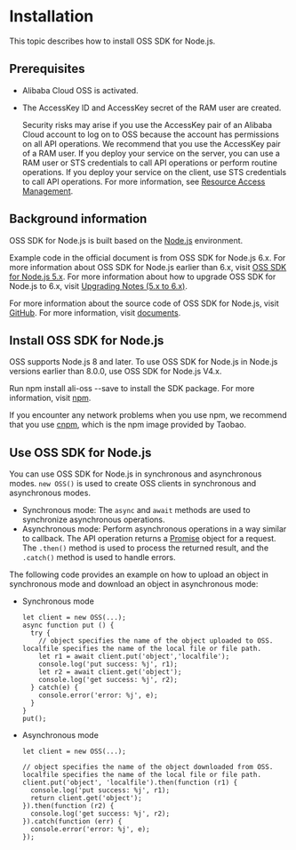 # Installation

This topic describes how to install OSS SDK for Node.js.

## Prerequisites

-   Alibaba Cloud OSS is activated.
-   The AccessKey ID and AccessKey secret of the RAM user are created.

    Security risks may arise if you use the AccessKey pair of an Alibaba Cloud account to log on to OSS because the account has permissions on all API operations. We recommend that you use the AccessKey pair of a RAM user. If you deploy your service on the server, you can use a RAM user or STS credentials to call API operations or perform routine operations. If you deploy your service on the client, use STS credentials to call API operations. For more information, see [Resource Access Management](https://www.alibabacloud.com/help/product/28625.htm).


## Background information

OSS SDK for Node.js is built based on the [Node.js](https://nodejs.org/) environment.

Example code in the official document is from OSS SDK for Node.js 6.x. For more information about OSS SDK for Node.js earlier than 6.x, visit [OSS SDK for Node.js 5.x](https://github.com/ali-sdk/ali-oss/blob/5.x/README.md). For more information about how to upgrade OSS SDK for Node.js to 6.x, visit [Upgrading Notes \(5.x to 6.x\)](https://github.com/ali-sdk/ali-oss/blob/master/UPGRADING.md).

For more information about the source code of OSS SDK for Node.js, visit [GitHub](https://github.com/ali-sdk/ali-oss). For more information, visit [documents](https://github.com/ali-sdk/ali-oss#summary).

## Install OSS SDK for Node.js

OSS supports Node.js 8 and later. To use OSS SDK for Node.js in Node.js versions earlier than 8.0.0, use OSS SDK for Node.js V4.x.

Run npm install ali-oss --save to install the SDK package. For more information, visit [npm](https://www.npmjs.com/).

If you encounter any network problems when you use npm, we recommend that you use [cnpm](https://npm.taobao.org/), which is the npm image provided by Taobao.

## Use OSS SDK for Node.js

You can use OSS SDK for Node.js in synchronous and asynchronous modes. `new OSS()` is used to create OSS clients in synchronous and asynchronous modes.

-   Synchronous mode: The `async` and `await` methods are used to synchronize asynchronous operations.
-   Asynchronous mode: Perform asynchronous operations in a way similar to callback. The API operation returns a [Promise](https://developer.mozilla.org/en/docs/Web/JavaScript/Reference/Global_Objects/Promise) object for a request. The `.then()` method is used to process the returned result, and the `.catch()` method is used to handle errors.

The following code provides an example on how to upload an object in synchronous mode and download an object in asynchronous mode:

-   Synchronous mode

    ```
    let client = new OSS(...);
    async function put () {
      try {
        // object specifies the name of the object uploaded to OSS. localfile specifies the name of the local file or file path.
        let r1 = await client.put('object','localfile'); 
        console.log('put success: %j', r1);
        let r2 = await client.get('object');
        console.log('get success: %j', r2);
      } catch(e) {
        console.error('error: %j', e);
      }
    }
    put();
    ```

-   Asynchronous mode

    ```
    let client = new OSS(...);
    
    // object specifies the name of the object downloaded from OSS. localfile specifies the name of the local file or file path.
    client.put('object', 'localfile').then(function (r1) {
      console.log('put success: %j', r1);
      return client.get('object');
    }).then(function (r2) {
      console.log('get success: %j', r2);
    }).catch(function (err) {
      console.error('error: %j', e);
    });
                        
    ```


